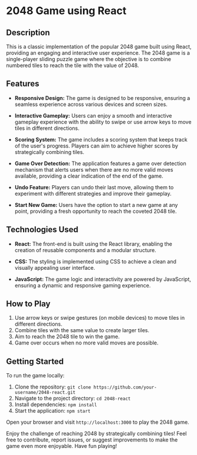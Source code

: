 # 2048 Game using React

## Description

This is a classic implementation of the popular 2048 game built using React, providing an engaging and interactive user experience. The 2048 game is a single-player sliding puzzle game where the objective is to combine numbered tiles to reach the tile with the value of 2048.

## Features

- **Responsive Design:** The game is designed to be responsive, ensuring a seamless experience across various devices and screen sizes.

- **Interactive Gameplay:** Users can enjoy a smooth and interactive gameplay experience with the ability to swipe or use arrow keys to move tiles in different directions.

- **Scoring System:** The game includes a scoring system that keeps track of the user's progress. Players can aim to achieve higher scores by strategically combining tiles.

- **Game Over Detection:** The application features a game over detection mechanism that alerts users when there are no more valid moves available, providing a clear indication of the end of the game.

- **Undo Feature:** Players can undo their last move, allowing them to experiment with different strategies and improve their gameplay.

- **Start New Game:** Users have the option to start a new game at any point, providing a fresh opportunity to reach the coveted 2048 tile.

## Technologies Used

- **React:** The front-end is built using the React library, enabling the creation of reusable components and a modular structure.

- **CSS:** The styling is implemented using CSS to achieve a clean and visually appealing user interface.

- **JavaScript:** The game logic and interactivity are powered by JavaScript, ensuring a dynamic and responsive gaming experience.

## How to Play

1. Use arrow keys or swipe gestures (on mobile devices) to move tiles in different directions.
2. Combine tiles with the same value to create larger tiles.
3. Aim to reach the 2048 tile to win the game.
4. Game over occurs when no more valid moves are possible.

## Getting Started

To run the game locally:

1. Clone the repository: `git clone https://github.com/your-username/2048-react.git`
2. Navigate to the project directory: `cd 2048-react`
3. Install dependencies: `npm install`
4. Start the application: `npm start`

Open your browser and visit `http://localhost:3000` to play the 2048 game.

Enjoy the challenge of reaching 2048 by strategically combining tiles! Feel free to contribute, report issues, or suggest improvements to make the game even more enjoyable. Have fun playing!
